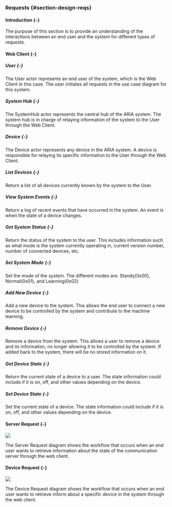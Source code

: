 ### Requests {#section-design-reqs}

#### Introduction {-}

The purpose of this section is to provide an understanding of the interactions between an end
user and the system for different types of requests.

#### Web Client {-}

##### User {-}

The User actor represents an end user of the system, which is the Web Client in this case. The
user initiates all requests in the use case diagram for this system.

##### System Hub {-}

The SystemHub actor represents the central hub of the ARIA system. The system hub is in charge
of relaying information of the system to the User through the Web Client.

##### Device {-}

The Device actor represents any device in the ARIA system. A device is responsible for relaying
its specific information to the User through the Web Client.

##### List Devices {-}
Return a list of all devices currently known by the system to the User.

##### View System Events {-}

Return a log of recent events that have occurred in the system. An event is when the state of
a device changes.

##### Get System Status {-}

Return the status of the system to the user. This includes information such as what mode is the
system currently operating in, current version number, number of connected devices, etc.

##### Set System Mode {-}

Set the mode of the system. The different modes are: Standy(0x00), Normal(0x01), and Learning(0x02)

##### Add New Device {-}

Add a new device to the system. This allows the end user to connect a new device to be controlled
by the system and contribute to the machine learning. 

##### Remove Device {-}

Remove a device from the system. This allows a user to remove a device and its information, no 
longer allowing it to be controlled by the system. If added back to the system, there will be no
stored information on it.

##### Get Device State {-}

Return the current state of a device to a user. The state information could include if it is on,
off, and other values depending on the device.

##### Set Device State {-}

Set the current state of a device. The state information could include if it is on, off, and other
values depending on the device.


#### Server Request {-}

![](./uml/ServerRequest.png)

The Server Request diagram shows the workflow that occurs when an end user wants to retrieve
information about the state of the communication server through the web client.

#### Device Request {-}

![](./uml/DeviceRequest.png)

The Device Request diagram shows the workflow that occurs when an end user wants to retrieve 
inform about a specific device in the system through the web client. 
